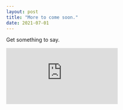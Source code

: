 ```yaml
---
layout: post
title: "More to come soon."
date: 2021-07-01
---
```


Get something to say.

![Progress_and_Regress.pdf](https://github.com/G-Shillcock/G-Shillcock.github.io/files/6779439/Progress_and_Regress.pdf)

